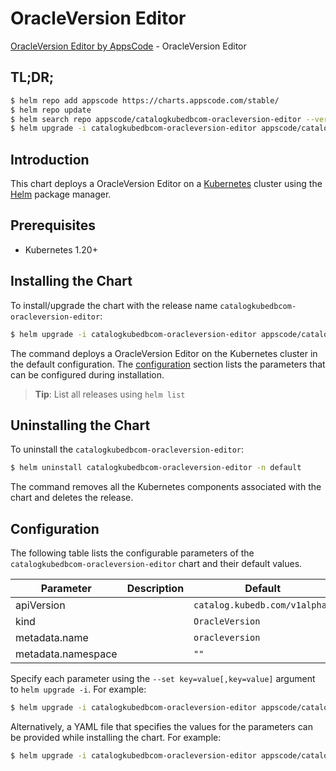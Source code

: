 # OracleVersion Editor

[OracleVersion Editor by AppsCode](https://appscode.com) - OracleVersion Editor

## TL;DR;

```bash
$ helm repo add appscode https://charts.appscode.com/stable/
$ helm repo update
$ helm search repo appscode/catalogkubedbcom-oracleversion-editor --version=v0.27.0
$ helm upgrade -i catalogkubedbcom-oracleversion-editor appscode/catalogkubedbcom-oracleversion-editor -n default --create-namespace --version=v0.27.0
```

## Introduction

This chart deploys a OracleVersion Editor on a [Kubernetes](http://kubernetes.io) cluster using the [Helm](https://helm.sh) package manager.

## Prerequisites

- Kubernetes 1.20+

## Installing the Chart

To install/upgrade the chart with the release name `catalogkubedbcom-oracleversion-editor`:

```bash
$ helm upgrade -i catalogkubedbcom-oracleversion-editor appscode/catalogkubedbcom-oracleversion-editor -n default --create-namespace --version=v0.27.0
```

The command deploys a OracleVersion Editor on the Kubernetes cluster in the default configuration. The [configuration](#configuration) section lists the parameters that can be configured during installation.

> **Tip**: List all releases using `helm list`

## Uninstalling the Chart

To uninstall the `catalogkubedbcom-oracleversion-editor`:

```bash
$ helm uninstall catalogkubedbcom-oracleversion-editor -n default
```

The command removes all the Kubernetes components associated with the chart and deletes the release.

## Configuration

The following table lists the configurable parameters of the `catalogkubedbcom-oracleversion-editor` chart and their default values.

|     Parameter      | Description |                 Default                  |
|--------------------|-------------|------------------------------------------|
| apiVersion         |             | <code>catalog.kubedb.com/v1alpha1</code> |
| kind               |             | <code>OracleVersion</code>               |
| metadata.name      |             | <code>oracleversion</code>               |
| metadata.namespace |             | <code>""</code>                          |


Specify each parameter using the `--set key=value[,key=value]` argument to `helm upgrade -i`. For example:

```bash
$ helm upgrade -i catalogkubedbcom-oracleversion-editor appscode/catalogkubedbcom-oracleversion-editor -n default --create-namespace --version=v0.27.0 --set apiVersion=catalog.kubedb.com/v1alpha1
```

Alternatively, a YAML file that specifies the values for the parameters can be provided while
installing the chart. For example:

```bash
$ helm upgrade -i catalogkubedbcom-oracleversion-editor appscode/catalogkubedbcom-oracleversion-editor -n default --create-namespace --version=v0.27.0 --values values.yaml
```
